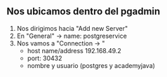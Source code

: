 ## Nos ubicamos dentro del pgadmin

1.  Nos dirigimos hacia "Add new Server"
2.  En "General" -> name: postgreservice
3.  Nos vamos a "Connection -> "
    - host name/address 192.168.49.2
    - port: 30432
    - nombre y usuario (postgres y academyjava)

